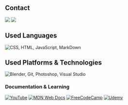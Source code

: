 ## Contact

<p align="left">
    <a href="mailto:duaneluf31gmail.com"><img src="https://img.shields.io/badge/Gmail-D14836?style=for-the-badge&logo=gmail&logoColor=white"></a> <a href="https://www.instagram.com/_d3dg/"><img src="https://img.shields.io/badge/Instagram-%23E4405F.svg?style=for-the-badge&logo=Instagram&logoColor=white"></a>  
</p>  

## Used Languages

<img src="https://skillicons.dev/icons?i=css,html,js,md&theme=dark" title="CSS, HTML, JavaScript, MarkDown" alt="CSS, HTML, JavaScript, MarkDown">

## Used Platforms & Technologies

<img src="https://skillicons.dev/icons?i=blender,git,photoshop,vscode&theme=dark" title="Blender, Git, Photoshop, Visual Studio" alt="Blender, Git, Photoshop, Visual Studio">

### Documentation & Learning

<p>
    <a href="https://youtube.com"><img src="https://img.shields.io/badge/YouTube-%23FF0000.svg?style=for-the-badge&logo=YouTube&logoColor=white" title="YouTube" alt="YouTube"></a> 
    <a href="https://developer.mozilla.org/es/docs/Learn"><img src="https://img.shields.io/badge/MDN_Web_Docs-black?style=for-the-badge&logo=mdnwebdocs&logoColor=white" title="MDN Web Docs" alt="MDN Web Docs"></a>
    <a href="https://freecodecamp.org"><img src="https://img.shields.io/badge/Freecodecamp-%23123.svg?&style=for-the-badge&logo=freecodecamp&logoColor=whithe" title="FreeCodeCamp" alt="FreeCodeCamp"></a>
    <a href="https://udemy.com"><img src="https://img.shields.io/badge/Udemy-A435F0?style=for-the-badge&logo=Udemy&logoColor=white" title="Udemy" alt="Udemy"></a>
</p>